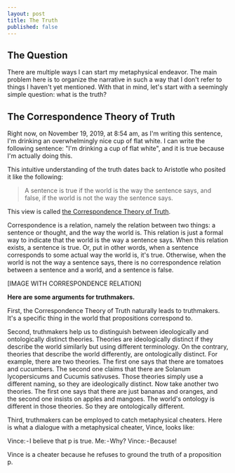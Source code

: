 ```yaml
---
layout: post
title: The Truth
published: false
---
```

## The Question
There are multiple ways I can start my metaphysical endeavor. The main problem here is to organize the narrative in such a way that I don't refer to things I haven't yet mentioned. With that in mind, let's start with a seemingly simple question: what is the truth?

## The Correspondence Theory of Truth
Right now, on November 19, 2019, at 8:54 am, as I'm writing this sentence, I'm drinking an overwhelmingly nice cup of flat white. I can write the following sentence: "I'm drinking a cup of flat white", and it is true because I'm actually doing this.

This intuitive understanding of the truth dates back to Aristotle who posited it like the following:

> A sentence is true if the world is the way the sentence says, and false, if the world is not the way the sentence says.

This view is called [the Correspondence Theory of Truth](https://plato.stanford.edu/entries/truth-correspondence/).

Correspondence is a relation, namely the relation between two things: a sentence or thought, and the way the world is. This relation is just a formal way to indicate that the world is the way a sentence says. When this relation exists, a sentence is true. Or, put in other words, when a sentence corresponds to some actual way the world is, it's true. Otherwise, when the world is not the way a sentence says, there is no correspondence relation between a sentence and a world, and a sentence is false.

[IMAGE WITH CORRESPONDENCE RELATION]

**Here are some arguments for truthmakers.**

First, the Correspondence Theory of Truth naturally leads to truthmakers. It's a specific thing in the world that propositions correspond to.

Second, truthmakers help us to distinguish between ideologically and ontologically distinct theories. Theories are ideologically distinct if they describe the world similarly but using different terminology. On the contrary, theories that describe the world differently, are ontologically distinct.
For example, there are two theories. The first one says that there are tomatoes and cucumbers. The second one claims that there are Solanum lycopersicums and Cucumis sativuses. Those theories simply use a different naming, so they are ideologically distinct.
Now take another two theories. The first one says that there are just bananas and oranges, and the second one insists on apples and mangoes. The world's ontology is different in those theories. So they are ontologically different.

Third, truthmakers can be employed to catch metaphysical cheaters. Here is what a dialogue with a metaphysical cheater, Vince, looks like:

Vince: - I believe that p is true.
Me: - Why?
Vince: - Because!

Vince is a cheater because he refuses to ground the truth of a proposition p.
